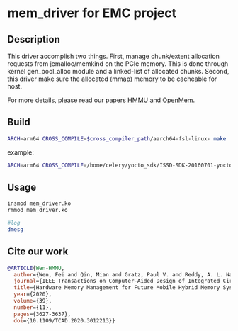 # mem_driver for EMC project

## Description

This driver accomplish two things. First, manage chunk/extent allocation requests from jemalloc/memkind on the PCIe memory. This is done through kernel gen_pool_alloc module and a linked-list of allocated chunks.  Second, this driver make sure the allocated (mmap) memory to be cacheable for host.

For more details, please read our papers [HMMU](https://cesg.tamu.edu/wp-content/uploads/2012/02/TCAD3012213-Hardware-Memory-Mgmt-for-Future-Mobile-Hybrid-Memory-Systems.pdf) and [OpenMem](https://cesg.tamu.edu/wp-content/uploads/2012/02/OpenMem-Hardware-Software-Cooperative-Management-for-Mobile-Memory-System.pdf).

## Build

```bash
ARCH=arm64 CROSS_COMPILE=$cross_compiler_path/aarch64-fsl-linux- make
```

example:

```bash
ARCH=arm64 CROSS_COMPILE=/home/celery/yocto_sdk/ISSD-SDK-20160701-yocto/LS2085A-SDK-20160304-yocto/build_ls2085aissd_release/tmp/sysroots/x86_64-linux/usr/bin/aarch64-fsl-linux/aarch64-fsl-linux- make
```

## Usage

```bash
insmod mem_driver.ko
rmmod mem_driver.ko

#log
dmesg
```

## Cite our work

```bibtex
@ARTICLE{Wen-HMMU,
  author={Wen, Fei and Qin, Mian and Gratz, Paul V. and Reddy, A. L. Narasimha},
  journal={IEEE Transactions on Computer-Aided Design of Integrated Circuits and Systems}, 
  title={Hardware Memory Management for Future Mobile Hybrid Memory Systems}, 
  year={2020},
  volume={39},
  number={11},
  pages={3627-3637},
  doi={10.1109/TCAD.2020.3012213}}

```
